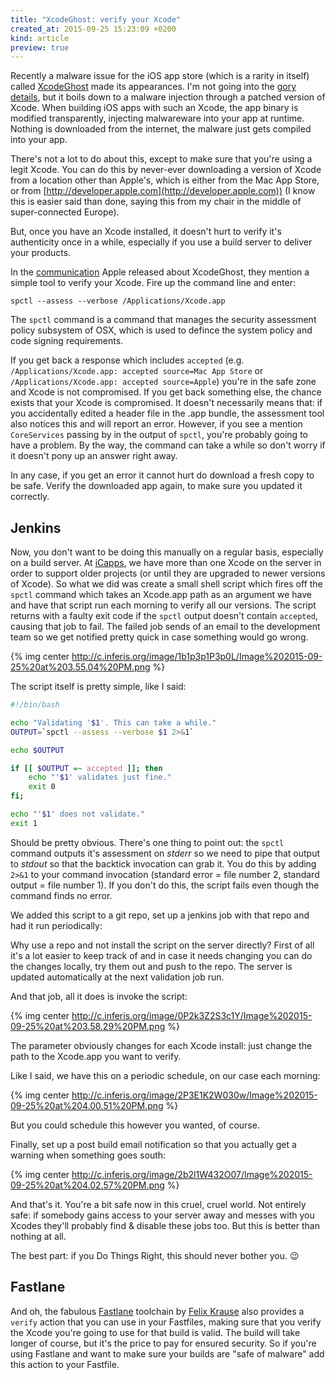 ```yaml
---
title: "XcodeGhost: verify your Xcode"
created_at: 2015-09-25 15:23:09 +0200
kind: article
preview: true
---
```


Recently a malware issue for the iOS app store (which is a rarity in itself) called [XcodeGhost](http://www.macrumors.com/2015/09/20/xcodeghost-chinese-malware-faq/) made its appearances. I'm not going into the [gory](http://researchcenter.paloaltonetworks.com/2015/09/novel-malware-xcodeghost-modifies-xcode-infects-apple-ios-apps-and-hits-app-store/) [details](http://researchcenter.paloaltonetworks.com/2015/09/more-details-on-the-xcodeghost-malware-and-affected-ios-apps/), but it boils down to a malware injection through a patched version of Xcode. When building iOS apps with such an Xcode, the app binary is modified transparently, injecting malwareware into your app at runtime. Nothing is downloaded from the internet, the malware just gets compiled into your app.

There's not a lot to do about this, except to make sure that you're using a legit Xcode. You can do this by never-ever downloading a version of Xcode from a location other than Apple's, which is either from the Mac App Store, or from [http://developer.apple.com](http://developer.apple.com)) (I know this is easier said than done, saying this from my chair in the middle of super-connected Europe).

<!-- more -->

But, once you have an Xcode installed, it doesn't hurt to verify it's authenticity once in a while, especially if you use a build server to deliver your products.

In the [communication](https://developer.apple.com/news/?id=09222015a) Apple released about XcodeGhost, they mention a simple tool to verify your Xcode. Fire up the command line and enter:

```
spctl --assess --verbose /Applications/Xcode.app
```

The `spctl` command is a command that manages the security assessment policy subsystem of OSX, which is used to defince the system policy and code signing requirements.

If you get back a response which includes `accepted` (e.g. `/Applications/Xcode.app: accepted source=Mac App Store` or `/Applications/Xcode.app: accepted source=Apple`) you're in the safe zone and Xcode is not compromised. If you get back something else, the chance exists that your Xcode is compromised. It doesn't necessarily means that: if you accidentally edited a header file in the .app bundle, the assessment tool also notices this and will report an error. 
However, if you see a mention `CoreServices` passing by in the output of `spctl`, you're probably going to have a problem. By the way, the command can take a while so don't worry if it doesn't pony up an answer right away.


In any case, if you get an error it cannot hurt do download a fresh copy to be safe. Verify the downloaded app again, to make sure you updated it correctly.

## Jenkins

Now, you don't want to be doing this manually on a regular basis, especially on a build server. At [iCapps](http://icapps.com), we have more than one Xcode on the server in order to support older projects (or until they are upgraded to newer versions of Xcode). So what we did was create a small shell script which fires off the `spctl` command which takes an Xcode.app path as an argument we have and have that script run each morning to verify all our versions. The script returns with a faulty exit code if the `spctl` output doesn't contain `accepted`, causing that job to fail. The failed job sends of an email to the development team so we get notified pretty quick in case something would go wrong.

{% img center http://c.inferis.org/image/1b1p3p1P3p0L/Image%202015-09-25%20at%203.55.04%20PM.png %}

The script itself is pretty simple, like I said:

```sh
#!/bin/bash

echo "Validating '$1'. This can take a while."
OUTPUT=`spctl --assess --verbose $1 2>&1`

echo $OUTPUT

if [[ $OUTPUT =~ accepted ]]; then
	echo "'$1' validates just fine."
	exit 0
fi;

echo "'$1' does not validate."
exit 1
```

Should be pretty obvious. There's one thing to point out: the `spctl` command outputs it's assessment on *stderr* so we need to pipe that output to *stdout* so that the backtick invocation can grab it. You do this by adding `2>&1` to your command invocation (standard error = file number 2, standard output = file number 1). If you don't do this, the script fails even though the command finds no error.

We added this script to a git repo, set up a jenkins job with that repo and had it run periodically:

Why use a repo and not install the script on the server directly? First of all it's a lot easier to keep track of and in case it needs changing you can do the changes locally, try them out and push to the repo. The server is updated automatically at the next validation job run.

And that job, all it does is invoke the script:

{% img center http://c.inferis.org/image/0P2k3Z2S3c1Y/Image%202015-09-25%20at%203.58.29%20PM.png %}

The parameter obviously changes for each Xcode install: just change the path to the Xcode.app you want to verify.

Like I said, we have this on a periodic schedule, on our case each morning:

{% img center http://c.inferis.org/image/2P3E1K2W030w/Image%202015-09-25%20at%204.00.51%20PM.png %}

But you could schedule this however you wanted, of course.

Finally, set up a post build email notification so that you actually get a warning when something goes south:

{% img center http://c.inferis.org/image/2b2l1W432O07/Image%202015-09-25%20at%204.02.57%20PM.png %}

And that's it. You're a bit safe now in this cruel, cruel world. Not entirely safe: if somebody gains access to your server away and messes with you Xcodes they'll probably find & disable these jobs too. But this is better than nothing at all.

The best part: if you Do Things Right, this should never bother you. 😉

## Fastlane

And oh, the fabulous [Fastlane](http://fastlane.tools) toolchain by [Felix Krause](http://twitter.com/krausefx) also provides a `verify` action that you can use in your Fastfiles, making sure that you verify the Xcode you're going to use for that build is valid. The build will take longer of course, but it's the price to pay for ensured security. So if you're using Fastlane and want to make sure your builds are "safe of malware" add this action to your Fastfile.



